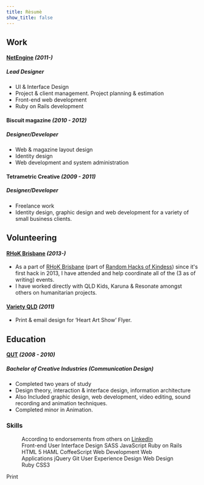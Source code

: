 ```yaml
---
title: Rèsumè
show_title: false
---
```


## Work

#### [NetEngine](http://netengine.com.au/) _(2011-)_

##### Lead Designer

- UI & Interface Design
- Project & client management. Project planning & estimation
- Front-end web development
- Ruby on Rails development

#### Biscuit magazine _(2010 - 2012)_

##### Designer/Developer

- Web & magazine layout design
- Identity design
- Web development and system administration

#### Tetrametric Creative _(2009 - 2011)_

##### Designer/Developer

- Freelance work
- Identity design, graphic design and web development for a variety of small business clients.


## Volunteering


#### [RHoK Brisbane](http://rhokbrisbane.org/) _(2013-)_

- As a part of [RHoK Brisbane](http://rhokbrisbane.org/) (part of [Random Hacks of Kindess](http://rhok.org/)) since it's first hack in 2013, I have attended and help coordinate all of the (3 as of writing) events.
- I have worked directly with QLD Kids, Karuna & Resonate amongst others on humanitarian projects.

#### [Variety QLD](http://www.variety.org.au/qld/) _(2011)_

- Print & email design for ‘Heart Art Show’ Flyer.


## Education


#### [QUT](http://www.qut.edu.au/) _(2008 - 2010)_

##### Bachelor of Creative Industries (Communication Design) 

- Completed two years of study
- Design theory, interaction & interface design, information architecture
- Also Included graphic design, web development, video editing, sound recording and animation techniques.
- Completed minor in Animation.


### Skills

<figure class="skills">
  <figcaption>According to endorsements from others on <a href="http://au.linkedin.com/in/rowanhogan#background-skills" target="_blank">LinkedIn</a></figcaption>

  <div class="labels">
    <label style="width: 18em;">Front-end</label>
    <label style="width: 17em;">User Interface Design</label>
    <label style="width: 13em;">SASS</label>
    <label style="width: 10em;">JavaScript</label>
    <label style="width: 9em;">Ruby on Rails</label>
    <label style="width: 9em;">HTML 5</label>
    <label style="width: 9em;">HAML</label>
    <label style="width: 8em;">CoffeeScript</label>
    <label style="width: 8em;">Web Development</label>
    <label style="width: 6em;">Web Applications</label>
    <label style="width: 6em;">jQuery</label>
    <label style="width: 5em;">Git</label>
    <label style="width: 4em;">User Experience Design</label>
    <label style="width: 5em;">Web Design</label>
    <label style="width: 4em;">Ruby</label>
    <label style="width: 4em;">CSS3</label>
  </div>
</figure>


<a class="button print-link" onclick="window.print()">Print</a>
